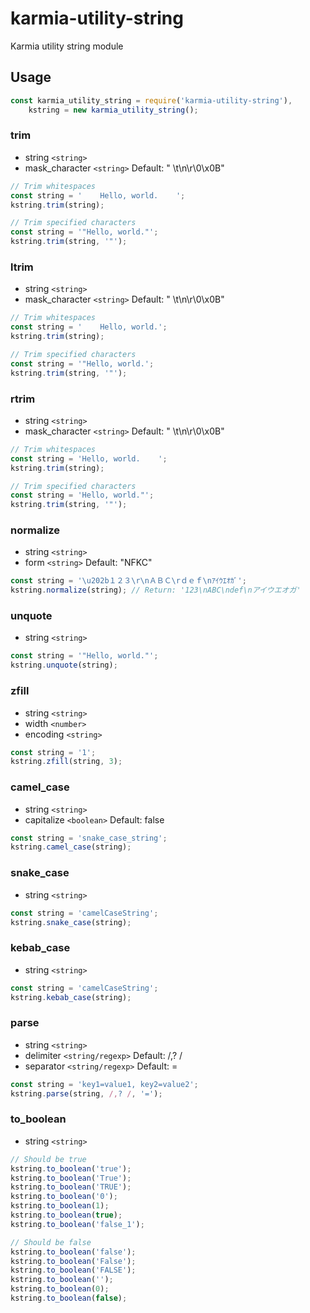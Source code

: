 # karmia-utility-string
Karmia utility string module

## Usage
```JavaScript
const karmia_utility_string = require('karmia-utility-string'),
    kstring = new karmia_utility_string();
```

### trim
- string ```<string>```
- mask_character ```<string>``` Default: " \t\n\r\0\x0B"

```JavaScript
// Trim whitespaces
const string = '    Hello, world.    ';
kstring.trim(string);

// Trim specified characters
const string = '"Hello, world."';
kstring.trim(string, '"');
```

### ltrim
- string ```<string>```
- mask_character ```<string>``` Default: " \t\n\r\0\x0B"

```JavaScript
// Trim whitespaces
const string = '    Hello, world.';
kstring.trim(string);

// Trim specified characters
const string = '"Hello, world.';
kstring.trim(string, '"');
```

### rtrim
- string ```<string>```
- mask_character ```<string>``` Default: " \t\n\r\0\x0B"

```JavaScript
// Trim whitespaces
const string = 'Hello, world.    ';
kstring.trim(string);

// Trim specified characters
const string = 'Hello, world."';
kstring.trim(string, '"');
```

### normalize
- string ```<string>```
- form ```<string>``` Default: "NFKC"

```JavaScript
const string = '\u202b１２３\r\nＡＢＣ\rｄｅｆ\nｱｲｳｴｵｶﾞ';
kstring.normalize(string); // Return: '123\nABC\ndef\nアイウエオガ'
```

### unquote
- string  ```<string>```

```JavaScript
const string = '"Hello, world."';
kstring.unquote(string);
```

### zfill
- string ```<string>```
- width ```<number>```
- encoding ```<string>```

```JavaScript
const string = '1';
kstring.zfill(string, 3);
```

### camel_case
- string ```<string>```
- capitalize ```<boolean>``` Default: false

```JavaScript
const string = 'snake_case_string';
kstring.camel_case(string);
```

### snake_case
- string ```<string>```

```JavaScript
const string = 'camelCaseString';
kstring.snake_case(string);
```

### kebab_case
- string ```<string>```

```JavaScript
const string = 'camelCaseString';
kstring.kebab_case(string);
```

### parse
- string ```<string>```
- delimiter ```<string/regexp>``` Default: /,? /
- separator ```<string/regexp>``` Default: =

```JavaScript
const string = 'key1=value1, key2=value2';
kstring.parse(string, /,? /, '=');
```

### to_boolean
- string ```<string>```

```JavaScript
// Should be true
kstring.to_boolean('true');
kstring.to_boolean('True');
kstring.to_boolean('TRUE');
kstring.to_boolean('0');
kstring.to_boolean(1);
kstring.to_boolean(true);
kstring.to_boolean('false_1');

// Should be false
kstring.to_boolean('false');
kstring.to_boolean('False');
kstring.to_boolean('FALSE');
kstring.to_boolean('');
kstring.to_boolean(0);
kstring.to_boolean(false);
```
